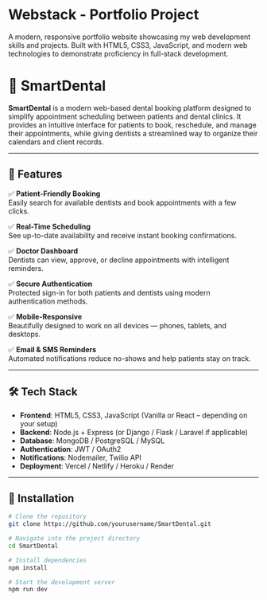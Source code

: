# Webstack - Portfolio Project

A modern, responsive portfolio website showcasing my web development skills and projects. Built with HTML5, CSS3, JavaScript, and modern web technologies to demonstrate proficiency in full-stack development.

# 🦷 SmartDental

**SmartDental** is a modern web-based dental booking platform designed to simplify appointment scheduling between patients and dental clinics. It provides an intuitive interface for patients to book, reschedule, and manage their appointments, while giving dentists a streamlined way to organize their calendars and client records.

---

## 🚀 Features

✅ **Patient-Friendly Booking**  
Easily search for available dentists and book appointments with a few clicks.

✅ **Real-Time Scheduling**  
See up-to-date availability and receive instant booking confirmations.

✅ **Doctor Dashboard**  
Dentists can view, approve, or decline appointments with intelligent reminders.

✅ **Secure Authentication**  
Protected sign-in for both patients and dentists using modern authentication methods.

✅ **Mobile-Responsive**  
Beautifully designed to work on all devices — phones, tablets, and desktops.

✅ **Email & SMS Reminders**  
Automated notifications reduce no-shows and help patients stay on track.

---

## 🛠 Tech Stack

- **Frontend**: HTML5, CSS3, JavaScript (Vanilla or React – depending on your setup)  
- **Backend**: Node.js + Express (or Django / Flask / Laravel if applicable)  
- **Database**: MongoDB / PostgreSQL / MySQL  
- **Authentication**: JWT / OAuth2  
- **Notifications**: Nodemailer, Twilio API  
- **Deployment**: Vercel / Netlify / Heroku / Render

---

## 🔧 Installation

```bash
# Clone the repository
git clone https://github.com/yourusername/SmartDental.git

# Navigate into the project directory
cd SmartDental

# Install dependencies
npm install

# Start the development server
npm run dev

